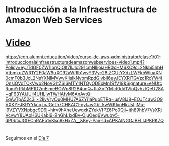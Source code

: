
# Introducción a la Infraestructura de Amazon Web Services
#
#

# [Video](https://cdn.alumni.education/video/curso-de-aws-administrator/clase1/01-introduccionalaInfraestructuradeamazonwebservices-video1.mp4?Policy=eyJTdGF0ZW1lbnQiOlt7IlJlc291cmNlIjoiaHR0cHM6XC9cL2Nkbi5hbHVtbmkuZWR1Y2F0aW9uXC92aWRlb1wvY3Vyc28tZGUtYXdzLWFkbWluaXN0cmF0b3JcL2NsYXNlMVwvKiIsIkNvbmRpdGlvbiI6eyJEYXRlTGVzc1RoYW4iOnsiQVdTOkVwb2NoVGltZSI6MTY1NTE3OTE2Nn19fV19&Signature=fLjOCoP4CJAIn6fFhZAlquKEGvIjuZTMRpiZbp5LqHQjhvNffoN8yUXOv3YSBGX-yy8xVoqrK0PXe647Ipfe~ry~h-aZkLTxRceO17qB5MoilK5ZU6IekUhBv-mfS4Ay99p~su69O1uXf5lXtVt71wqPTL4q~38XZZXdfmvt9J9AXbyAOHQIDlAF3tEHK5MAYfbBn7cp5LWSOz6jg4rV5Xfs9yzhP0jiNOZfWySJlu0W5CaFFsq08Jt4qBCLGRhJ2PXOxFUYAo67lyu38o6HJKTMaYZidbAqzSOcTNxvEYgXPpzjPM4tTQhs92ksZnUVv1Whk0oLe2oIBWnF1sT7wQ__&Key-Pair-Id=APKAINGGJBELIJPKRKZQ)

https://cdn.alumni.education/video/curso-de-aws-administrator/clase1/01-introduccionalaInfraestructuradeamazonwebservices-video1.mp4?Policy=eyJTdGF0ZW1lbnQiOlt7IlJlc291cmNlIjoiaHR0cHM6XC9cL2Nkbi5hbHVtbmkuZWR1Y2F0aW9uXC92aWRlb1wvY3Vyc28tZGUtYXdzLWFkbWluaXN0cmF0b3JcL2NsYXNlMVwvKiIsIkNvbmRpdGlvbiI6eyJEYXRlTGVzc1RoYW4iOnsiQVdTOkVwb2NoVGltZSI6MTY1NTQyODExMn19fV19&Signature=eNUtcRumYrRkbMF1D2mEimeBOWp8R2B4unQ~flaXxfYMct0dd1VloQvhztQeU28A~qF63YAiJUil4UHLlwTWHAfvM6AnAvtQ-EqAvTpA52c3ii~2IjvVryOu0MHU7A6ZYi1aPubETRq~usV8lJ8~EOJT4aw3O9VXKYFJKRYYkcqzoJGeth7CHKAC1-nyI~wGbL5wWKlxnHkUstjiMu-l9VZYVXNpbgc9D9j~hkv9hXheUewqxkZYekVfPZ6Po0Qji~ith89hbV7VsXRjVcvwY8UAoH6UKabI9-2hGhL1xdBv-OjuOeq6Vwubv5-dP0btxJGfECnRAEb1vKko9kHxZA__&Key-Pair-Id=APKAINGGJBELIJPKRKZQ






#
#
#
#
#
Seguimos en el [Día 7](day07.md)
